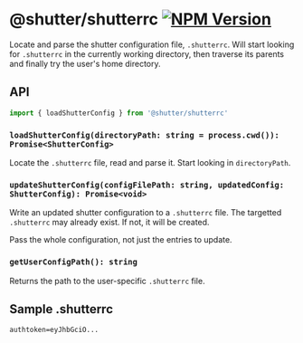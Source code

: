 # @shutter/shutterrc [![NPM Version](https://img.shields.io/npm/v/@shutter/shutterrc.svg)](https://www.npmjs.com/package/@shutter/shutterrc)

Locate and parse the shutter configuration file, `.shutterrc`. Will start looking for `.shutterrc` in the currently working directory, then traverse its parents and finally try the user's home directory.

## API

```ts
import { loadShutterConfig } from '@shutter/shutterrc'
```

### `loadShutterConfig(directoryPath: string = process.cwd()): Promise<ShutterConfig>`

Locate the `.shutterrc` file, read and parse it. Start looking in `directoryPath`.

### `updateShutterConfig(configFilePath: string, updatedConfig: ShutterConfig): Promise<void>`

Write an updated shutter configuration to a `.shutterrc` file. The targetted `.shutterrc` may already exist. If not, it will be created.

Pass the whole configuration, not just the entries to update.

### `getUserConfigPath(): string`

Returns the path to the user-specific `.shutterrc` file.

## Sample .shutterrc

```
authtoken=eyJhbGciO...
```
